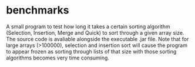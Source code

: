 # benchmarks
A small program to test how long it takes a certain sorting algorithm (Selection, Insertion, Merge and Quick) to sort through a given array size. 
The source code is avaliable alongside the executable .jar file.
Note that for large arrays (>100000), selection and insertion sort will cause the program to appear frozen as sorting through lists of that size with those sorting algorithms becomes very time consuming.
